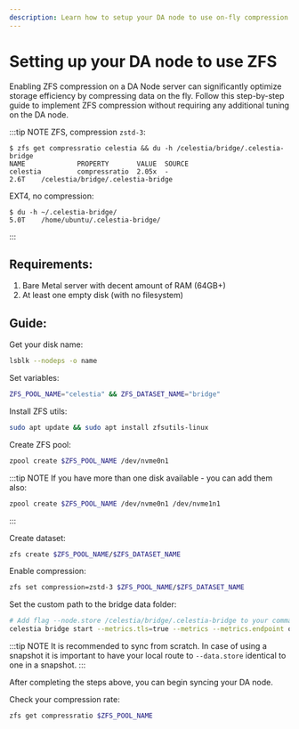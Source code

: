 ```yaml
---
description: Learn how to setup your DA node to use on-fly compression with ZFS.
---
```


# Setting up your DA node to use ZFS

Enabling ZFS compression on a DA Node server can significantly optimize storage efficiency by compressing data on the fly. Follow this step-by-step guide to implement ZFS compression without requiring any additional tuning on the DA node.

:::tip NOTE
ZFS, compression `zstd-3`:
```
$ zfs get compressratio celestia && du -h /celestia/bridge/.celestia-bridge
NAME             PROPERTY       VALUE  SOURCE
celestia         compressratio  2.05x  -
2.6T    /celestia/bridge/.celestia-bridge
```
EXT4, no compression:
```
$ du -h ~/.celestia-bridge/
5.0T    /home/ubuntu/.celestia-bridge/
```
:::

## Requirements:
1. Bare Metal server with decent amount of RAM (64GB+)
2. At least one empty disk (with no filesystem)

## Guide:

Get your disk name:
```sh
lsblk --nodeps -o name
```

Set variables:
```sh
ZFS_POOL_NAME="celestia" && ZFS_DATASET_NAME="bridge"
```

Install ZFS utils:
```sh
sudo apt update && sudo apt install zfsutils-linux
```

Create ZFS pool:
```sh
zpool create $ZFS_POOL_NAME /dev/nvme0n1
```

:::tip NOTE
If you have more than one disk available - you can add them also:
```sh
zpool create $ZFS_POOL_NAME /dev/nvme0n1 /dev/nvme1n1
```
:::

Create dataset:
```sh
zfs create $ZFS_POOL_NAME/$ZFS_DATASET_NAME
```

Enable compression:
```sh
zfs set compression=zstd-3 $ZFS_POOL_NAME/$ZFS_DATASET_NAME
```

Set the custom path to the bridge data folder:
```sh
# Add flag --node.store /celestia/bridge/.celestia-bridge to your command, example:
celestia bridge start --metrics.tls=true --metrics --metrics.endpoint otel.celestia.observer --p2p.metrics --node.store /celestia/bridge/.celestia-bridge
```

:::tip NOTE
It is recommended to sync from scratch. In case of using a snapshot it is important to have your local route to `--data.store` identical to one in a snapshot.
:::

After completing the steps above, you can begin syncing your DA node.

Check your compression rate:
```sh
zfs get compressratio $ZFS_POOL_NAME
```
